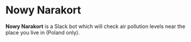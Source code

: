 # Nowy Narakort
**Nowy Narakort** is a Slack bot which will check air pollution levels near the place you live in (Poland only).
